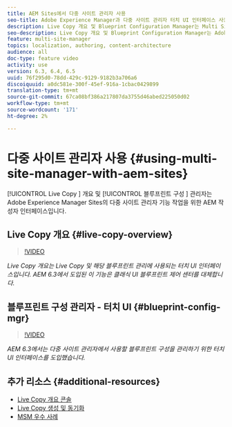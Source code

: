 ```yaml
---
title: AEM Sites에서 다중 사이트 관리자 사용
seo-title: Adobe Experience Manager과 다중 사이트 관리자 터치 UI 인터페이스 사용
description: Live Copy 개요 및 Blueprint Configuration Manager는 Multi Site Manager를 사용하여 작업할 수 있는 Touch UI 지원 인터페이스입니다.
seo-description: Live Copy 개요 및 Blueprint Configuration Manager는 Adobe Experience Manager에서 다중 사이트 관리자를 사용하여 작업할 수 있는 터치 UI 지원 인터페이스입니다.
feature: multi-site-manager
topics: localization, authoring, content-architecture
audience: all
doc-type: feature video
activity: use
version: 6.3, 6.4, 6.5
uuid: 76f295d0-78dd-429c-9129-9182b3a706a6
discoiquuid: a0dc581e-300f-45ef-916a-1cbac0429899
translation-type: tm+mt
source-git-commit: 67ca08bf386a217807da3755d46abed225050d02
workflow-type: tm+mt
source-wordcount: '171'
ht-degree: 2%

---
```



# 다중 사이트 관리자 사용 {#using-multi-site-manager-with-aem-sites}

[!UICONTROL Live Copy ] 개요 및  [!UICONTROL 블루프린트 구성 ] 관리자는 Adobe Experience Manager Sites의 다중 사이트 관리자 기능 작업을 위한 AEM 작성자 인터페이스입니다.

## Live Copy 개요 {#live-copy-overview}

>[!VIDEO](https://video.tv.adobe.com/v/17054/?quality=9&learn=on)

*Live Copy 개요는 Live Copy 및 해당 블루프린트 관리에 사용되는 터치 UI 인터페이스입니다. AEM 6.3에서 도입된 이 기능은 클래식 UI 블루프린트 제어 센터를 대체합니다.*

## 블루프린트 구성 관리자 - 터치 UI {#blueprint-config-mgr}

>[!VIDEO](https://video.tv.adobe.com/v/17056/?quality=9&learn=on)

*AEM 6.3에서는 다중 사이트 관리자에서 사용할 블루프린트 구성을 관리하기 위한 터치 UI 인터페이스를 도입했습니다.*

## 추가 리소스 {#additional-resources}

* [Live Copy 개요 콘솔](https://helpx.adobe.com/experience-manager/6-5/sites/administering/using/msm-livecopy-overview.html)
* [Live Copy 생성 및 동기화](https://helpx.adobe.com/experience-manager/6-5/sites/administering/using/msm-livecopy.html)
* [MSM 우수 사례](https://helpx.adobe.com/experience-manager/6-5/sites/administering/using/msm-best-practices.html)

